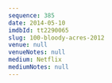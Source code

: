 ```yaml
---
sequence: 385
date: 2014-05-10
imdbId: tt2290065
slug: 100-bloody-acres-2012
venue: null
venueNotes: null
medium: Netflix
mediumNotes: null
---
```


